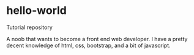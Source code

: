 # hello-world
Tutorial repository

A noob that wants to become a front end web developer. I have a pretty decent knowledge of html, css, bootstrap, and a bit of javascript.
